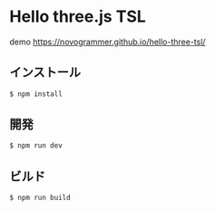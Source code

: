 # Hello three.js TSL

demo https://novogrammer.github.io/hello-three-tsl/


## インストール
```bash
$ npm install
```

## 開発
```bash
$ npm run dev
```

## ビルド
```bash
$ npm run build
```

